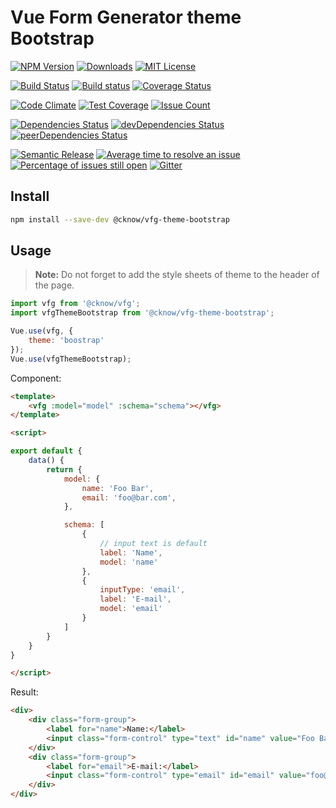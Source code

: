 # Vue Form Generator theme Bootstrap

[![NPM Version](https://img.shields.io/npm/v/@cknow/vfg-theme-bootstrap.svg)](https://www.npmjs.com/package/@cknow/vfg-theme-bootstrap)
[![Downloads](https://img.shields.io/npm/dt/@cknow/vfg-theme-bootstrap.svg)](https://www.npmjs.com/package/@cknow/vfg-theme-bootstrap)
[![MIT License](https://img.shields.io/npm/l/@cknow/vfg-theme-bootstrap.svg)](LICENSE)

[![Build Status](https://travis-ci.org/cknow/vfg-theme-bootstrap.svg?branch=master)](https://travis-ci.org/cknow/vfg-theme-bootstrap)
[![Build status](https://ci.appveyor.com/api/projects/status/emfnfg10aiedat4c/branch/master?svg=true)](https://ci.appveyor.com/project/cknow/vfg-theme-bootstrap/branch/master)
[![Coverage Status](https://coveralls.io/repos/github/cknow/vfg-theme-bootstrap/badge.svg?branch=master)](https://coveralls.io/github/cknow/vfg-theme-bootstrap?branch=master)

[![Code Climate](https://codeclimate.com/github/cknow/vfg-theme-bootstrap/badges/gpa.svg)](https://codeclimate.com/github/cknow/vfg-theme-bootstrap)
[![Test Coverage](https://codeclimate.com/github/cknow/vfg-theme-bootstrap/badges/coverage.svg)](https://codeclimate.com/github/cknow/vfg-theme-bootstrap/coverage)
[![Issue Count](https://codeclimate.com/github/cknow/vfg-theme-bootstrap/badges/issue_count.svg)](https://codeclimate.com/github/cknow/vfg-theme-bootstrap)

[![Dependencies Status](https://david-dm.org/cknow/vfg-theme-bootstrap/status.svg)](https://david-dm.org/cknow/vfg-theme-bootstrap)
[![devDependencies Status](https://david-dm.org/cknow/vfg-theme-bootstrap/dev-status.svg)](https://david-dm.org/cknow/vfg-theme-bootstrap?type=dev)
[![peerDependencies Status](https://david-dm.org/cknow/vfg-theme-bootstrap/peer-status.svg)](https://david-dm.org/cknow/vfg-theme-bootstrap?type=peer)

[![Semantic Release](https://img.shields.io/badge/%20%20%F0%9F%93%A6%F0%9F%9A%80-semantic--release-e10079.svg)](https://github.com/semantic-release/semantic-release)
[![Average time to resolve an issue](http://isitmaintained.com/badge/resolution/cknow/vfg-theme-bootstrap.svg)](http://isitmaintained.com/project/cknow/vfg-theme-bootstrap)
[![Percentage of issues still open](http://isitmaintained.com/badge/open/cknow/vfg-theme-bootstrap.svg)](http://isitmaintained.com/project/cknow/vfg-theme-bootstrap)
[![Gitter](https://badges.gitter.im/cknow/vfg-theme-bootstrap.svg)](https://gitter.im/cknow/vfg-theme-bootstrap?utm_source=badge&utm_medium=badge&utm_campaign=pr-badge)

## Install

```bash
npm install --save-dev @cknow/vfg-theme-bootstrap
```

## Usage

> **Note:** Do not forget to add the style sheets of theme to the header of the page.

```js
import vfg from '@cknow/vfg';
import vfgThemeBootstrap from '@cknow/vfg-theme-bootstrap';

Vue.use(vfg, {
    theme: 'boostrap'
});
Vue.use(vfgThemeBootstrap);
```

Component:

```html
<template>
    <vfg :model="model" :schema="schema"></vfg>
</template>

<script>

export default {
    data() {
        return {
            model: {
                name: 'Foo Bar',
                email: 'foo@bar.com',
            },

            schema: [
                {
                    // input text is default
                    label: 'Name',
                    model: 'name'
                },
                {
                    inputType: 'email',
                    label: 'E-mail',
                    model: 'email'
                }
            ]
        }
    }
}

</script>
```

Result:

```html
<div>
    <div class="form-group">
        <label for="name">Name:</label>
        <input class="form-control" type="text" id="name" value="Foo Bar">
    </div>
    <div class="form-group">
        <label for="email">E-mail:</label>
        <input class="form-control" type="email" id="email" value="foo@bar.com">
    </div>
</div>
```
